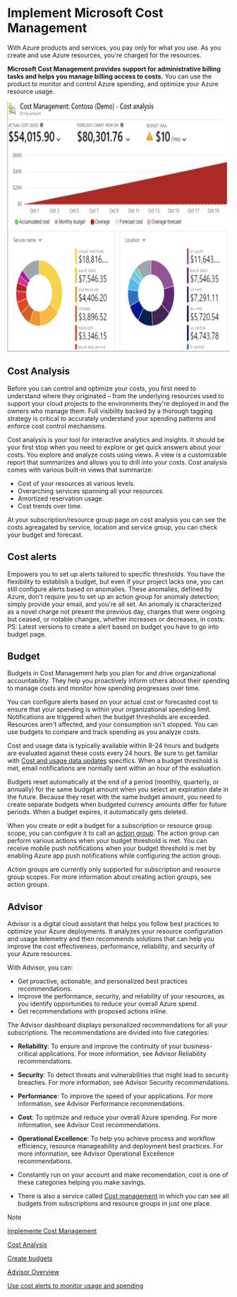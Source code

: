 # Implement Microsoft Cost Management

With Azure products and services, you pay only for what you use. As you create and use Azure resources, you're charged for the resources.

**Microsoft Cost Management provides support for administrative billing tasks and helps you manage billing access to costs.** You can use the product to monitor and control Azure spending, and optimize your Azure resource usage.

<img src="./img/billing.png" alt="Billing Overview" width="669" height="566 \">

## Cost Analysis

Before you can control and optimize your costs, you first need to understand where they originated – from the underlying resources used to support your cloud projects to the environments they're deployed in and the owners who manage them. Full visibility backed by a thorough tagging strategy is critical to accurately understand your spending patterns and enforce cost control mechanisms.

Cost analysis is your tool for interactive analytics and insights. It should be your first stop when you need to explore or get quick answers about your costs. You explore and analyze costs using views. A view is a customizable report that summarizes and allows you to drill into your costs. Cost analysis comes with various built-in views that summarize:

- Cost of your resources at various levels.
- Overarching services spanning all your resources.
- Amortized reservation usage.
- Cost trends over time.

At your subscription/resource group page on cost analysis you can see the costs agreagated by service, location and service group, you can check your budget and forecast.

## Cost alerts

Empowers you to set up alerts tailored to specific thresholds. You have the flexibility to establish a budget, but even if your project lacks one, you can still configure alerts based on anomalies. These anomalies, defined by Azure, don't require you to set up an action group for anomaly detection; simply provide your email, and you're all set. An anomaly is characterized as a novel charge not present the previous day, charges that were ongoing but ceased, or notable changes, whether increases or decreases, in costs.
PS: Latest versions to create a alert based on budget you have to go into budget page.

## Budget

Budgets in Cost Management help you plan for and drive organizational accountability. They help you proactively inform others about their spending to manage costs and monitor how spending progresses over time.

You can configure alerts based on your actual cost or forecasted cost to ensure that your spending is within your organizational spending limit. Notifications are triggered when the budget thresholds are exceeded. Resources aren't affected, and your consumption isn't stopped. You can use budgets to compare and track spending as you analyze costs.

Cost and usage data is typically available within 8-24 hours and budgets are evaluated against these costs every 24 hours. Be sure to get familiar with [Cost and usage data updates](https://learn.microsoft.com/en-us/azure/cost-management-billing/costs/understand-cost-mgt-data#cost-and-usage-data-updates-and-retention) specifics. When a budget threshold is met, email notifications are normally sent within an hour of the evaluation.

Budgets reset automatically at the end of a period (monthly, quarterly, or annually) for the same budget amount when you select an expiration date in the future. Because they reset with the same budget amount, you need to create separate budgets when budgeted currency amounts differ for future periods. When a budget expires, it automatically gets deleted.

When you create or edit a budget for a subscription or resource group scope, you can configure it to call an [action group](https://learn.microsoft.com/en-us/azure/azure-monitor/alerts/action-groups). The action group can perform various actions when your budget threshold is met. You can receive mobile push notifications when your budget threshold is met by enabling Azure app push notifications while configuring the action group.

Action groups are currently only supported for subscription and resource group scopes. For more information about creating action groups, see action groups.

## Advisor

Advisor is a digital cloud assistant that helps you follow best practices to optimize your Azure deployments. It analyzes your resource configuration and usage telemetry and then recommends solutions that can help you improve the cost effectiveness, performance, reliability, and security of your Azure resources.

With Advisor, you can:

- Get proactive, actionable, and personalized best practices recommendations.
- Improve the performance, security, and reliability of your resources, as you identify opportunities to reduce your overall Azure spend.
- Get recommendations with proposed actions inline.

The Advisor dashboard displays personalized recommendations for all your subscriptions. The recommendations are divided into five categories:

- **Reliability**: To ensure and improve the continuity of your business-critical applications. For more information, see Advisor Reliability recommendations.
- **Security**: To detect threats and vulnerabilities that might lead to security breaches. For more information, see Advisor Security recommendations.
- **Performance**: To improve the speed of your applications. For more information, see Advisor Performance recommendations.
- **Cost**: To optimize and reduce your overall Azure spending. For more information, see Advisor Cost recommendations.
- **Operational Excellence**: To help you achieve process and workflow efficiency, resource manageability and deployment best practices. For more information, see Advisor Operational Excellence recommendations.

- Constantly run on your account and make recomendation, cost is one of these categories helping you make savings.
- There is also a service called [Cost management](https://learn.microsoft.com/en-us/azure/cost-management-billing/cost-management-billing-overview) in which you can see all budgets from subscriptions and resource groups in just one place.

>[!NOTE]
>[Implemente Cost Management](https://learn.microsoft.com/en-us/training/modules/configure-subscriptions/6-implement-cost-management)
>
>[Cost Analysis](https://learn.microsoft.com/en-us/azure/cost-management-billing/costs/quick-acm-cost-analysis)
>
>[Create budgets](https://learn.microsoft.com/en-us/azure/cost-management-billing/costs/tutorial-acm-create-budgets)
>
>[Advisor Overview](https://learn.microsoft.com/en-us/azure/advisor/advisor-overview)
>
>[Use cost alerts to monitor usage and spending](https://learn.microsoft.com/en-us/azure/cost-management-billing/costs/cost-mgt-alerts-monitor-usage-spending)
